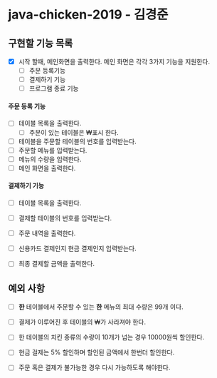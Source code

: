 # java-chicken-2019 - 김경준

## 구현할 기능 목록

- [x] 시작 할때, 메인화면을 출력한다. 메인 화면은 각각 3가지 기능을 지원한다.
  - [ ] 주문 등록기능
  - [ ] 결제하기 기능
  - [ ] 프로그램 종료 기능

#### 주문 등록 기능

- [ ] 테이블 목록을 출력한다.
  - [ ] 주문이 있는 테이블은 ₩표시 한다.
- [ ] 테이블을 주문할 테이블의 번호를 입력받는다.
- [ ] 주문할 메뉴를 입력받는다.
- [ ] 메뉴의 수량을 입력한다.
- [ ] 메인 화면을 출력한다.

#### 결제하기 기능

- [ ] 테이블 목록을 출력한다.
- [ ] 결제할 테이블의 번호를 입력받는다.
- [ ] 주문 내역을 출력한다.
- [ ] 신용카드 결제인지 현금 결제인지 입력받는다.
- [ ] 최종 결제할 금액을 출력한다.



## 예외 사항

- [ ] **한** 테이블에서 주문할 수 있는 **한** 메뉴의 최대 수량은 99개 이다.
- [ ] 결제가 이루어진 후 테이블의 ₩가 사라져야 한다.
- [ ] 한 테이블의 치킨 종류의 수량이 10개가 넘는 경우 10000원씩 할인한다.
- [ ] 현금 걸제는 5% 할인하며 할인된 금액에서 한번더 할인한다.
- [ ] 주문 혹은 결제가 불가능한 경우 다시 가능하도록 해야한다.

 